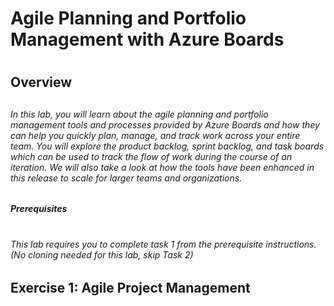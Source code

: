 # <H1> Agile Planning and Portfolio Management with Azure Boards
# <H2> Overview
## <H6> In this lab, you will learn about the agile planning and portfolio management tools and processes provided by Azure Boards and how they can help you quickly plan, manage, and track work across your entire team. You will explore the product backlog, sprint backlog, and task boards which can be used to track the flow of work during the course of an iteration. We will also take a look at how the tools have been enhanced in this release to scale for larger teams and organizations.
## <H5> Prerequisites
# <H6> This lab requires you to complete task 1 from the prerequisite instructions. (No cloning needed for this lab, skip Task 2)
### <H2> Exercise 1: Agile Project Management
